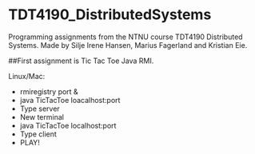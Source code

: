 # TDT4190_DistributedSystems
Programming assignments from the NTNU course TDT4190 Distributed Systems. Made by Silje Irene Hansen, Marius Fagerland and Kristian Eie.

##First assignment is Tic Tac Toe Java RMI.

Linux/Mac:
* rmiregistry port &
* java TicTacToe loacalhost:port
* Type server
* New terminal
* java TicTacToe localhost:port
* Type client
* PLAY!
